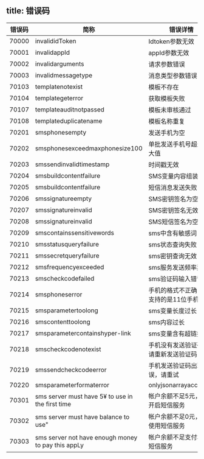 title:  错误码
---

| 错误码 | 简称 | 错误详情 |
| ------------- | -------------- | ------------ | 
|70000|invalididToken|Idtoken参数无效|
|70001|invalidappId|appId参数无效|
|70002|invalidarguments|请求参数错误|
|70003|invalidmessagetype|消息类型参数错误|
|70103|templatenotexist|模板不存在|
|70104|templategeterror|获取模板失败|
|70107|templateauditnotpassed|模板未审核通过|
|70108|templateduplicatename|模板名称重复|
|70201|smsphonesempty|发送手机为空|
|70202|smsphonesexceedmaxphonesize100|单批发送手机号超过最大值|
|70203|smssendinvalidtimestamp|时间戳无效|与服务器时间间隔大于6秒|
|70204|smsbuildcontentfailure|SMS变量内容组装失败|
|70205|smsbuildcontentfailure|短信消息发送失败|
|70206|smssignatureempty|SMS密钥签名为空|
|70207|smssignatureinvalid|SMS密钥签名无效|
|70208|smssignatureinvalid|SMS短信签名为空|
|70209|smscontainssensitivewords|sms中含有敏感词|
|70210|smsstatusqueryfailure|sms状态查询失败|
|70211|smssecretqueryfailure|sms密钥查询无效|
|70212|smsfrequencyexceeded|sms服务发送频率异常|请稍后重试|
|70213|smscheckcodefailed|sms验证码输入错误|
|70214|smsphoneserror|手机的格式不正确目前支持的是11位手机|
|70215|smsparametertoolong|sms变量长度过长|
|70216|smscontenttoolong|sms内容过长|
|70217|smsparametercontainshyper-link|sms变量含有超链接|
|70218|smscheckcodenotexist|手机没有发送验证码，请重新发送验证码|
|70219|smssendcheckcodeerror|手机发送验证码出现错误，请重试|
|70220|smsparameterformaterror|onlyjsonarrayaccepted|发送参数格式错误，不是JSONArray类型| 
|70301|sms server must have 5¥ to use in the first time|帐户余额不足5元，不能开启短信服务|
|70302|sms server must have balance to use"|帐户余额不足0元，不能使用短信服务|
|70303|sms server not have enough money to pay this appLy|帐户余额不足支付本次短信服务|
